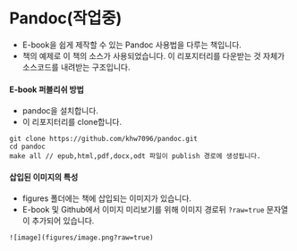 # Pandoc(작업중)
- E-book을 쉽게 제작할 수 있는 Pandoc 사용법을 다루는 책입니다.
- 책의 예제로 이 책의 소스가 사용되었습니다. 이 리포지터리를 다운받는 것 자체가 소스코드를 내려받는 구조입니다.

#### E-book 퍼블리쉬 방법
- pandoc을 설치합니다.
- 이 리포지터리를 clone합니다.
```
git clone https://github.com/khw7096/pandoc.git
cd pandoc
make all // epub,html,pdf,docx,odt 파일이 publish 경로에 생성됩니다.
```

#### 삽입된 이미지의 특성
- figures 폴더에는 책에 삽입되는 이미지가 있습니다.
- E-book 및 Github에서 이미지 미리보기를 위해 이미지 경로뒤 `?raw=true` 문자열이 추가되어 있습니다.
```
![image](figures/image.png?raw=true)
```
